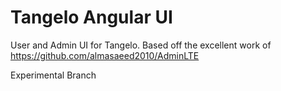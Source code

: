 # Tangelo Angular UI

User and Admin UI for Tangelo. Based off the excellent work
of https://github.com/almasaeed2010/AdminLTE

E x p e r i m e n t a l   B r a n c h  
 